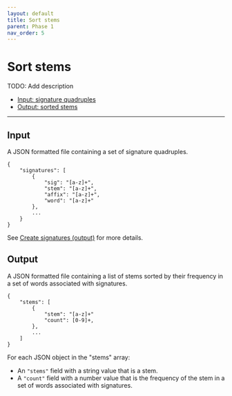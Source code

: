 ```yaml
---
layout: default
title: Sort stems
parent: Phase 1
nav_order: 5
---
```


# Sort stems

TODO: Add description

+ [Input: signature quadruples](#input)
+ [Output: sorted stems](#output)

---

## Input

A JSON formatted file containing a set of signature quadruples.

```
{
    "signatures": [
        {
            "sig": "[a-z]+",
            "stem": "[a-z]+",
            "affix": "[a-z]+",
            "word": "[a-z]+"
        },
        ...
    }
}
```

See [Create signatures (output)](../CreateSignatures.html#output) for more details.

## Output

A JSON formatted file containing a list of stems sorted by their frequency in a set of words associated with signatures.

```
{
    "stems": [
        {
            "stem": "[a-z]+"
            "count": [0-9]+,
        },
        ...
    ]
}
```

For each JSON object in the "stems" array:

+ An `"stems"` field with a string value that is a stem.
+ A `"count"` field with a number value that is the frequency of the stem in a set of words associated with signatures.
